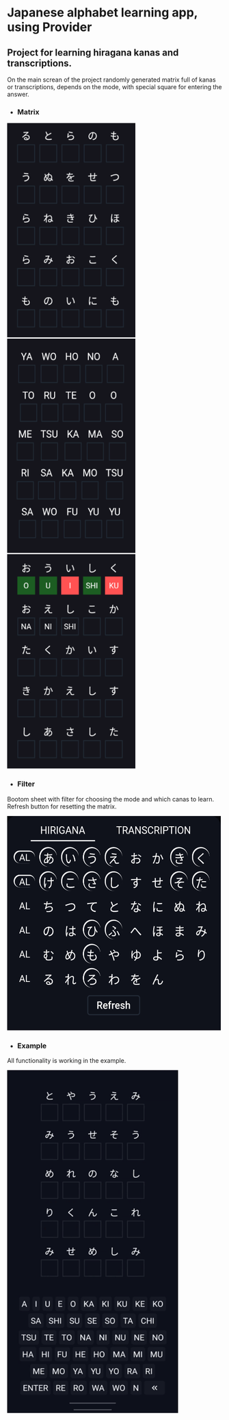 # Japanese alphabet learning app, using Provider

## Project for learning hiragana kanas and transcriptions.

On the main screan of the project randomly generated matrix full of kanas or transcriptions, depends on the mode, with special square for entering the answer.

- ### Matrix 

<p float="left">
  <img src="https://github.com/PepperoniOnzo/readme_assets/blob/master/jpn_learn/matrix_kana.png?raw=true" width="300" height="500"/>
  <img src="https://github.com/PepperoniOnzo/readme_assets/blob/master/jpn_learn/matrix_trans.png?raw=true"  width="300" height="500"/>
  <img src="https://github.com/PepperoniOnzo/readme_assets/blob/master/jpn_learn/matrix_entered.png?raw=true"  width="300" height="500"/>
</p>

- ### Filter 
Bootom sheet with filter for choosing the mode and which canas to learn. Refresh button for resetting the matrix.

<img src="https://github.com/PepperoniOnzo/readme_assets/blob/master/jpn_learn/filter.png?raw=true"  width="500" height="500"/>

- ### Example 

All functionality is working in the example.

<img src="https://github.com/PepperoniOnzo/readme_assets/blob/master/jpn_learn/example.gif?raw=true" width="400" height="800" />